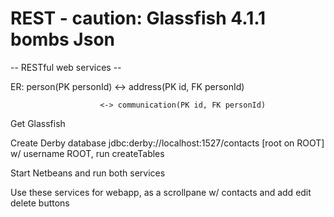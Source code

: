 # REST - caution: Glassfish 4.1.1 bombs Json

-- RESTful web services --

ER: person(PK personId) <-> address(PK id, FK personId)

                        <-> communication(PK id, FK personId)

Get Glassfish

Create Derby database jdbc:derby://localhost:1527/contacts [root on ROOT] w/ username ROOT,
run createTables

Start Netbeans and run both services

Use these services for webapp,
as a scrollpane w/ contacts and add edit delete buttons

